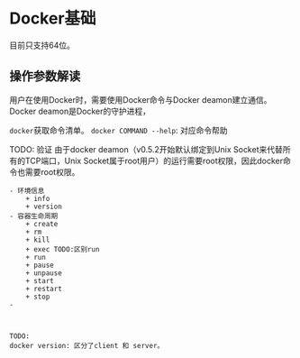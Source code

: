 # Docker基础
目前只支持64位。

## 操作参数解读
用户在使用Docker时，需要使用Docker命令与Docker deamon建立通信。Docker deamon是Docker的守护进程，

`docker`获取命令清单。
`docker COMMAND --help`: 对应命令帮助

TODO: 验证
由于docker deamon（v0.5.2开始默认绑定到Unix Socket来代替所有的TCP端口，Unix Socket属于root用户）的运行需要root权限，因此docker命令也需要root权限。

```shell
- 环境信息
    + info
    + version
- 容器生命周期
    + create
    + rm
    + kill
    + exec TODO:区别run
    + run
    + pause
    + unpause
    + start
    + restart
    + stop
- 



TODO:
docker version: 区分了client 和 server。
